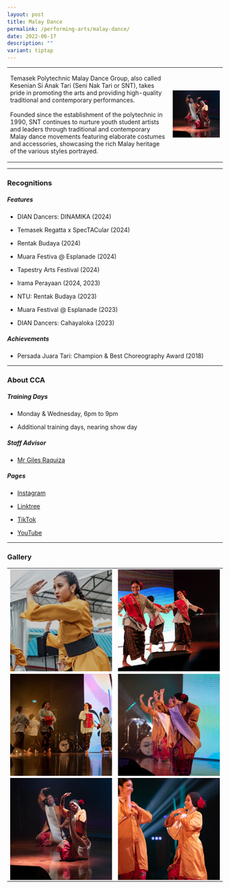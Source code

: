 ```yaml
---
layout: post
title: Malay Dance
permalink: /performing-arts/malay-dance/
date: 2022-06-17
description: ""
variant: tiptap
---
```

<table style="minWidth: 50px">
<colgroup>
<col>
<col>
</colgroup>
<tbody>
<tr>
<td rowspan="1" colspan="1">
<p>Temasek Polytechnic Malay Dance Group, also called Kesenian Si Anak Tari
(Seni Nak Tari or SNT), takes pride in promoting the arts and providing
high-quality traditional and contemporary performances.
<br>
<br>Founded since the establishment of the polytechnic in 1990, SNT continues
to nurture youth student artists and leaders through traditional and contemporary
Malay dance movements featuring elaborate costumes and accessories, showcasing
the rich Malay heritage of the various styles portrayed.</p>
</td>
<td rowspan="1" colspan="1">
<div class="isomer-image-wrapper">
<img style="width: 100%" height="auto" width="100%" alt="" src="/images/Arts/MDG/MDG_pic_5.jpg">
</div>
</td>
</tr>
</tbody>
</table>
<hr>
<h3>Recognitions</h3>
<h5>Features</h5>
<ul data-tight="true" class="tight">
<li>
<p>DIAN Dancers: DINAMIKA (2024)</p>
</li>
<li>
<p>Temasek Regatta x SpecTACular (2024)</p>
</li>
<li>
<p>⁠Rentak Budaya (2024)</p>
</li>
<li>
<p>Muara Festiva @ Esplanade (2024)</p>
</li>
<li>
<p>⁠Tapestry Arts Festival (2024)</p>
</li>
<li>
<p>Irama Perayaan (2024, 2023)</p>
</li>
<li>
<p>NTU: Rentak Budaya (2023)</p>
</li>
<li>
<p>Muara Festival @ Esplanade (2023)</p>
</li>
<li>
<p>DIAN Dancers: Cahayaloka (2023)</p>
</li>
</ul>
<h5>Achievements</h5>
<ul data-tight="true" class="tight">
<li>
<p>Persada Juara Tari: Champion &amp; Best Choreography Award (2018)</p>
</li>
</ul>
<hr>
<h3>About CCA</h3>
<h5>Training Days</h5>
<ul data-tight="true" class="tight">
<li>
<p>Monday &amp; Wednesday, 6pm to 9pm</p>
</li>
<li>
<p>Additional training days, nearing show day</p>
</li>
</ul>
<h5>Staff Advisor</h5>
<ul data-tight="true" class="tight">
<li>
<p><a href="mailto:Giles_RAQUIZA@tp.edu.sg" rel="noopener noreferrer nofollow" target="_blank">Mr Giles Raquiza</a> 
<br>
</p>
</li>
</ul>
<h5>Pages</h5>
<ul data-tight="true" class="tight">
<li>
<p><a href="https://www.instagram.com/keseniansianaktari/" rel="noopener noreferrer nofollow" target="_blank">Instagram</a>
</p>
</li>
<li>
<p><a href="https://linktr.ee/TPMalayDanceGroup" rel="noopener noreferrer nofollow" target="_blank">Linktree</a>
</p>
</li>
<li>
<p><a href="https://www.tiktok.com/@keseniansianaktari?_t=8kgtzhj3vnk&amp;_r=1" rel="noopener noreferrer nofollow" target="_blank">TikTok</a>
</p>
</li>
<li>
<p><a href="https://www.youtube.com/@keseniansianaktari7995" rel="noopener noreferrer nofollow" target="_blank">YouTube</a>
</p>
</li>
</ul>
<hr>
<h3>Gallery</h3>
<table style="minWidth: 50px">
<colgroup>
<col>
<col>
</colgroup>
<tbody>
<tr>
<td rowspan="1" colspan="1">
<div class="isomer-image-wrapper">
<img style="display:block;margin-left:auto;margin-right:auto;" height="auto" width="100%" alt="MDG" src="/images/Arts/MDG/MDG_pic_1.jpg">
</div>
</td>
<td rowspan="1" colspan="1">
<div class="isomer-image-wrapper">
<img style="display:block;margin-left:auto;margin-right:auto;" height="auto" width="100%" alt="MDG" src="/images/Arts/MDG/MDG_pic_2.jpg">
</div>
</td>
</tr>
<tr>
<td rowspan="1" colspan="1">
<div class="isomer-image-wrapper">
<img style="display:block;margin-left:auto;margin-right:auto;" height="auto" width="100%" alt="MDG" src="/images/Arts/MDG/MDG_pic_3.jpg">
</div>
</td>
<td rowspan="1" colspan="1">
<div class="isomer-image-wrapper">
<img style="display:block;margin-left:auto;margin-right:auto;" height="auto" width="100%" alt="MDG" src="/images/Arts/MDG/MDG_pic_4.jpg">
</div>
</td>
</tr>
<tr>
<td rowspan="1" colspan="1">
<div class="isomer-image-wrapper">
<img style="display:block;margin-left:auto;margin-right:auto;" height="auto" width="100%" alt="MDG" src="/images/Arts/MDG/MDG_pic_5.jpg">
</div>
</td>
<td rowspan="1" colspan="1">
<div class="isomer-image-wrapper">
<img style="display:block;margin-left:auto;margin-right:auto;" height="auto" width="100%" alt="MDG" src="/images/Arts/MDG/MDG_pic_6.jpg">
</div>
</td>
</tr>
</tbody>
</table>
<p></p>